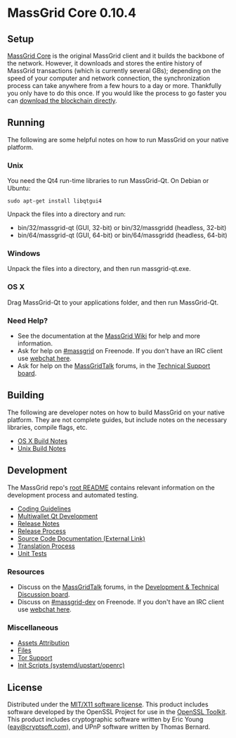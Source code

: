 MassGrid Core 0.10.4
=====================

Setup
---------------------
[MassGrid Core](http://massgrid.org/en/download) is the original MassGrid client and it builds the backbone of the network. However, it downloads and stores the entire history of MassGrid transactions (which is currently several GBs); depending on the speed of your computer and network connection, the synchronization process can take anywhere from a few hours to a day or more. Thankfully you only have to do this once. If you would like the process to go faster you can [download the blockchain directly](bootstrap.md).

Running
---------------------
The following are some helpful notes on how to run MassGrid on your native platform.

### Unix

You need the Qt4 run-time libraries to run MassGrid-Qt. On Debian or Ubuntu:

	sudo apt-get install libqtgui4

Unpack the files into a directory and run:

- bin/32/massgrid-qt (GUI, 32-bit) or bin/32/massgridd (headless, 32-bit)
- bin/64/massgrid-qt (GUI, 64-bit) or bin/64/massgridd (headless, 64-bit)



### Windows

Unpack the files into a directory, and then run massgrid-qt.exe.

### OS X

Drag MassGrid-Qt to your applications folder, and then run MassGrid-Qt.

### Need Help?

* See the documentation at the [MassGrid Wiki](https://en.massgrid.it/wiki/Main_Page)
for help and more information.
* Ask for help on [#massgrid](http://webchat.freenode.net?channels=massgrid) on Freenode. If you don't have an IRC client use [webchat here](http://webchat.freenode.net?channels=massgrid).
* Ask for help on the [MassGridTalk](https://massgridtalk.org/) forums, in the [Technical Support board](https://massgridtalk.org/index.php?board=4.0).

Building
---------------------
The following are developer notes on how to build MassGrid on your native platform. They are not complete guides, but include notes on the necessary libraries, compile flags, etc.

- [OS X Build Notes](build-osx.md)
- [Unix Build Notes](build-unix.md)

Development
---------------------
The MassGrid repo's [root README](https://github.com/massgrid/massgrid/blob/master/README.md) contains relevant information on the development process and automated testing.

- [Coding Guidelines](coding.md)
- [Multiwallet Qt Development](multiwallet-qt.md)
- [Release Notes](release-notes.md)
- [Release Process](release-process.md)
- [Source Code Documentation (External Link)](https://dev.visucore.com/massgrid/doxygen/)
- [Translation Process](translation_process.md)
- [Unit Tests](unit-tests.md)

### Resources
* Discuss on the [MassGridTalk](https://massgridtalk.org/) forums, in the [Development & Technical Discussion board](https://massgridtalk.org/index.php?board=6.0).
* Discuss on [#massgrid-dev](http://webchat.freenode.net/?channels=massgrid) on Freenode. If you don't have an IRC client use [webchat here](http://webchat.freenode.net/?channels=massgrid-dev).

### Miscellaneous
- [Assets Attribution](assets-attribution.md)
- [Files](files.md)
- [Tor Support](tor.md)
- [Init Scripts (systemd/upstart/openrc)](init.md)

License
---------------------
Distributed under the [MIT/X11 software license](http://www.opensource.org/licenses/mit-license.php).
This product includes software developed by the OpenSSL Project for use in the [OpenSSL Toolkit](https://www.openssl.org/). This product includes
cryptographic software written by Eric Young ([eay@cryptsoft.com](mailto:eay@cryptsoft.com)), and UPnP software written by Thomas Bernard.
